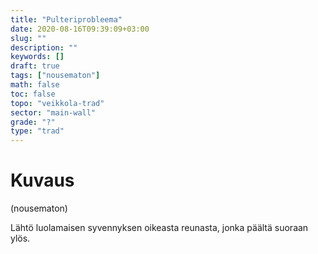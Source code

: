 ```yaml
---
title: "Pulteriprobleema"
date: 2020-08-16T09:39:09+03:00
slug: ""
description: ""
keywords: []
draft: true
tags: ["nousematon"]
math: false
toc: false
topo: "veikkola-trad"
sector: "main-wall"
grade: "?"
type: "trad"
---
```


# Kuvaus

(nousematon)

Lähtö luolamaisen syvennyksen oikeasta reunasta, jonka päältä suoraan ylös.